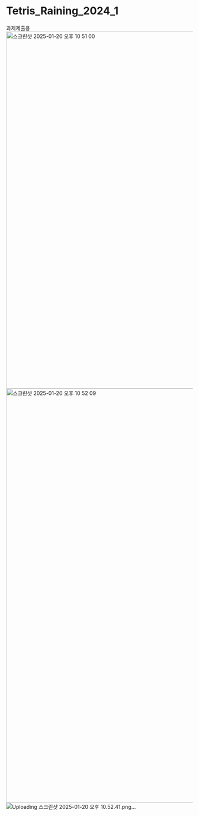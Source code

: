 # Tetris_Raining_2024_1
과제제출용 
<img width="963" alt="스크린샷 2025-01-20 오후 10 51 00" src="https://github.com/user-attachments/assets/2bcd60d6-5e11-4ea2-947f-1d7f6164e60c" />
<img width="1118" alt="스크린샷 2025-01-20 오후 10 52 09" src="https://github.com/user-attachments/assets/a6c15f43-4291-4f41-b18b-f92d3e09ae25" />
![Uploading 스크린샷 2025-01-20 오후 10.52.41.png…]()
